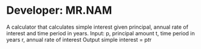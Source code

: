 # Developer: MR.NAM
A calculator that calculates simple interest given principal, annual rate of interest and time 
period in years.
Input:
p, principal amount
t, time period in years
r, annual rate of interest
Output
simple interest = p*t*r
